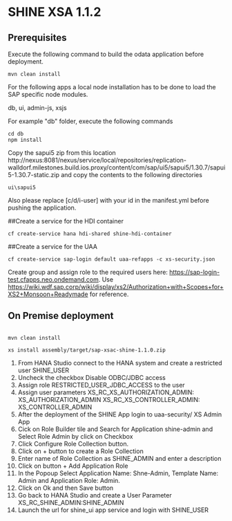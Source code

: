 SHINE XSA 1.1.2
================

## Prerequisites
Execute the following command to build the odata application before deployment. 
```
mvn clean install
```

For the following apps a local node installation has to be done to load the SAP specific node modules.

db, ui, admin-js, xsjs

For example "db" folder, execute the following commands
```
cd db
npm install
```

Copy the sapui5 zip from this location http://nexus:8081/nexus/service/local/repositories/replication-walldorf.milestones.build.ios.proxy/content/com/sap/ui5/sapui5/1.30.7/sapui5-1.30.7-static.zip
and copy the contents to the following directories
```
ui\sapui5

```

Also please replace [c/d/i-user] with your id in the manifest.yml before pushing the application.


##Create a service for the HDI container

```
cf create-service hana hdi-shared shine-hdi-container
```

##Create a service for the UAA

```
cf create-service sap-login default uaa-refapps -c xs-security.json
```
Create group and assign role to the required users here: https://sap-login-test.cfapps.neo.ondemand.com. Use https://wiki.wdf.sap.corp/wiki/display/xs2/Authorization+with+Scopes+for+XS2+Monsoon+Readymade for reference. 

## On Premise deployment
```

mvn clean install

xs install assembly/target/sap-xsac-shine-1.1.0.zip

```

1. From HANA Studio connect to the HANA system and create a restricted user SHINE_USER
2. Uncheck the checkbox Disable ODBC/JDBC access
3. Assign role RESTRICTED_USER_JDBC_ACCESS to the user
4. Assign user parameters 
	XS_RC_XS_AUTHORIZATION_ADMIN: XS_AUTHORIZATION_ADMIN
	XS_RC_XS_CONTROLLER_ADMIN: XS_CONTROLLER_ADMIN
5.  After the deployment of the SHINE App login to uaa-security/ XS Admin App
6. Cick on Role Builder tile and Search for Application shine-admin and Select Role Admin by click on Checkbox
7. Click Configure Role Collection button.
8. Click on + button to create a Role Collection
9. Enter name of Role Collection as SHINE_ADMIN and enter a description
10. Click on button + Add Application Role
11. In the Popoup Select Application Name: Shne-Admin, Template Name: Admin and Application Role: Admin.
12. Click on Ok and then Save button
13. Go back to HANA Studio and create a User Parameter  XS_RC_SHINE_ADMIN:SHINE_ADMIN
14. Launch the url for shine_ui app service and login with SHINE_USER


